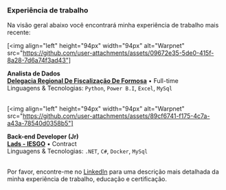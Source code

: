 ### Experiência de trabalho

Na visão geral abaixo você encontrará minha experiência de trabalho mais recente:

[<img align="left" height="94px" width="94px" alt="Warpnet" src="https://github.com/user-attachments/assets/09672e35-5de0-415f-8a28-7d6a74f3ad43"]

**Analista de Dados** \
[**Delegacia Regional De Fiscalização De Formosa**](https://goias.gov.br/economia/) • Full-time \
Linguagens & Tecnologias: `Python`, `Power B.I`, `Excel`, `MySql`\
<br/>

[<img align="left" height="94px" width="94px" alt="Warpnet" src="https://github.com/user-attachments/assets/89cf6741-f175-4c7a-a43a-78540d0358b5"]

**Back-end Developer (Jr)** \
[**Lads - IESGO**](https://lads.iesgo.edu.br/index.html) • Contract \
Linguagens & Tecnologias: `.NET`, `C#`, `Docker`, `MySql`\
<br/>

Por favor, encontre-me no [LinkedIn](www.linkedin.com/in/gean-vitor-765a7a236) para uma descrição mais detalhada da minha experiência de trabalho, educação e certificação.
